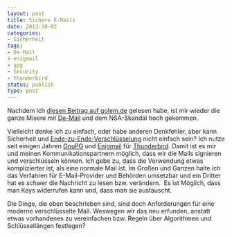 ```yaml
---
layout: post
title: Sichere E-Mails
date: 2013-10-02
categories:
- Sicherheit
tags:
- De-Mail
- enigmail
- gpg
- Security
- thunderbird
status: publish
type: post
---
```

Nachdem ich [diesen Beitrag auf golem.de](http://www.golem.de/news/gesellschaft-fuer-informatik-wir-brauchen-sichere-standardisierung-der-verschluesselung-1310-101928.html)
gelesen habe, ist mir wieder die ganze Misere mit [De-Mail](http://www.de-mail.de) und dem NSA-Skandal hoch gekommen.


Vielleicht denke ich zu einfach, oder habe anderen Denkfehler, aber kann Sicherheit und 
[Ende-zu-Ende-Verschlüsselung](http://de.wikipedia.org/wiki/Ende-zu-Ende-Verschl%C3%BCsselung) nicht einfach sein? 
Ich nutze seit einigen Jahren [GnuPG](http://www.gnupg.org/) und [Enigmail](https://www.enigmail.net) für [Thunderbird](http://www.thunderbird-mail.de/).
Damit ist es mir und meinen Kommunikationspartnern möglich, dass wir die Mails signieren und verschlüsseln können.
Ich gebe zu, dass die Verwendung etwas komplizierter ist, als eine normale Mail ist. Im Großen und Ganzen halte
ich das Verfahren für E-Mail-Provider und Behörden umsetzbar und ein Dritter hat es schwer die Nachricht zu lesen 
bzw. verändern.  Es ist Möglich, dass man Keys widerrufen kann und, dass man sie austauscht.

Die Dinge, die oben beschrieben sind, sind doch Anforderungen für eine moderne verschlüsselte Mail. Weswegen wir das neu erfunden, 
anstatt etwas vorhandenes zu vereinfachen bzw. Regeln über Algorithmen und Schlüssellängen festlegen?
